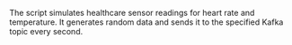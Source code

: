 The script simulates healthcare sensor readings for heart rate and temperature. It generates random data and sends it to the specified Kafka topic every second.
